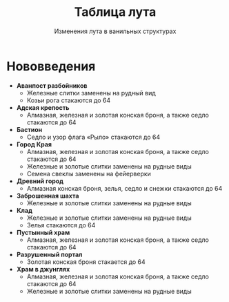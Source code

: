 <div align="center">

<h1> Таблица лута </h1>
Изменения лута в ванильных структурах <br><br>
</div>

# Нововведения
- **Аванпост разбойников**
  - Железные слитки заменены на рудный вид
  - Козьи рога стакаются до 64
- **Адская крепость**
  - Алмазная, железная и золотая конская броня, а также седло стакаются до 64
- **Бастион**
  - Седло и узор флага «Рыло»‬ стакаются до 64
- **Город Края**
  - Алмазная, железная и золотая конская броня, а также седло стакаются до 64
  - Железные и золотые слитки заменены на рудные виды
  - Семена свеклы заменены на фейерверки
- **Древний город**
  - Алмазная конская броня, зелья, седло и снежки стакаются до 64
- **Заброшенная шахта**
  - Железные и золотые слитки заменены на рудные виды
- **Клад**
  - Железные и золотые слитки заменены на рудные виды
  - Зелья стакаются до 64
- **Пустынный храм**
  - Алмазная, железная и золотая конская броня, а также седло стакаются до 64
- **Разрушенный портал**
  - Золотая конская броня стакается до 64
- **Храм в джунглях**
  - Алмазная, железная и золотая конская броня, а также седло стакаются до 64
  - Железные и золотые слитки заменены на рудные виды
